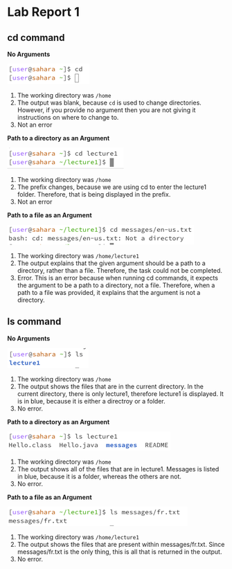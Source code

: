 # Lab Report 1

## cd command
**No Arguments**

![Image](cdnoarg.jpg)

1. The working directory was `/home`
2. The output was blank, because `cd` is used to change directories. However, if you provide no argument then you are not giving it instructions on where to change to.
3. Not an error

**Path to a directory as an Argument**

![Image](cdpatharg.jpg)

1. The working directory was `/home`
2. The prefix changes, because we are using cd to enter the lecture1 folder. Therefore, that is being displayed in the prefix.
3. Not an error

**Path to a file as an Argument**

![Image](cdfilearg.jpg)

1. The working directory was `/home/lecture1`
2. The output explains that the given argument should be a path to a directory, rather than a file. Therefore, the task could not be completed.
3. Error. This is an error because when running cd commands, it expects the argument to be a path to a directory, not a file. Therefore, when a path to a file was provided, it explains that the argument is not a directory.

## ls command
**No Arguments**

![Image](lsnoarg.jpg)

1. The working directory was `/home`
2. The output shows the files that are in the current directory. In the current directory, there is only lecture1, therefore lecture1 is displayed. It is in blue, because it is either a directroy or a folder.
3. No error.

**Path to a directory as an Argument**

![Image](lspatharg.jpg)

1. The working directory was `/home`
2. The output shows all of the files that are in lecture1. Messages is listed in blue, because it is a folder, whereas the others are not.
3. No error.

**Path to a file as an Argument**

![Image](lsfilearg.jpg)

1. The working directory was `/home/lecture1`
2. The output shows the files that are present within messages/fr.txt. Since messages/fr.txt is the only thing, this is all that is returned in the output.
3. No error.



